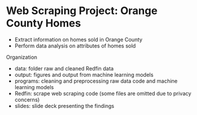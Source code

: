 # Web Scraping Project: Orange County Homes
- Extract information on homes sold in Orange County
- Perform data analysis on attributes of homes sold

Organization
- data: folder raw and cleaned Redfin data
- output: figures and output from machine learning models
- programs: cleaning and preprocessing raw data code and machine learning models
- Redfin: scrape web scraping code (some files are omitted due to privacy concerns)
- slides: slide deck presenting the findings
